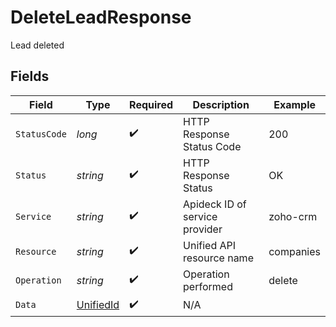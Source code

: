 # DeleteLeadResponse

Lead deleted


## Fields

| Field                                             | Type                                              | Required                                          | Description                                       | Example                                           |
| ------------------------------------------------- | ------------------------------------------------- | ------------------------------------------------- | ------------------------------------------------- | ------------------------------------------------- |
| `StatusCode`                                      | *long*                                            | :heavy_check_mark:                                | HTTP Response Status Code                         | 200                                               |
| `Status`                                          | *string*                                          | :heavy_check_mark:                                | HTTP Response Status                              | OK                                                |
| `Service`                                         | *string*                                          | :heavy_check_mark:                                | Apideck ID of service provider                    | zoho-crm                                          |
| `Resource`                                        | *string*                                          | :heavy_check_mark:                                | Unified API resource name                         | companies                                         |
| `Operation`                                       | *string*                                          | :heavy_check_mark:                                | Operation performed                               | delete                                            |
| `Data`                                            | [UnifiedId](../../Models/Components/UnifiedId.md) | :heavy_check_mark:                                | N/A                                               |                                                   |